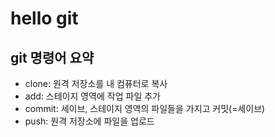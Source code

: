 # hello git

## git 명령어 요약

- clone: 원격 저장소를 내 컴퓨터로 복사
- add: 스테이지 영역에 작업 파일 추가
- commit: 세이브, 스테이지 영역의 파일들을 가지고 커밋(=세이브)
- push: 원격 저장소에 파일을 업로드

